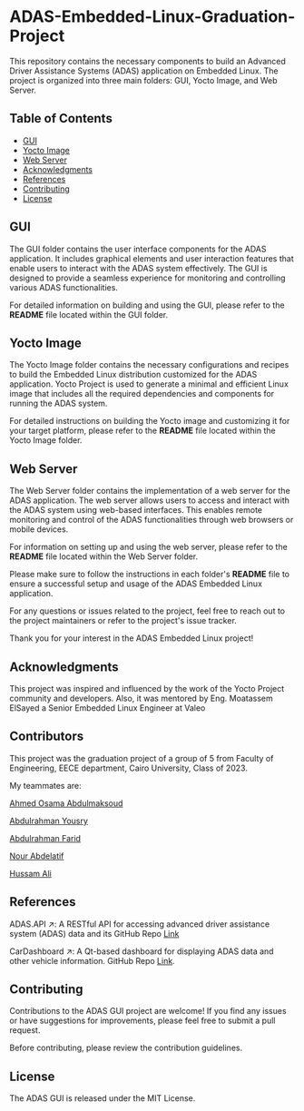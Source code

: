 # ADAS-Embedded-Linux-Graduation-Project

This repository contains the necessary components to build an Advanced Driver Assistance Systems (ADAS) application on Embedded Linux. The project is organized into three main folders: GUI, Yocto Image, and Web Server.

## Table of Contents
- [GUI](#GUI)
- [Yocto Image](#Yocto-Image)
- [Web Server](#Web-Server)
- [Acknowledgments](#Acknowledgments)
- [References](#References)
- [Contributing](#contributing)
- [License](#license)

## GUI

The GUI folder contains the user interface components for the ADAS application. It includes graphical elements and user interaction features that enable users to interact with the ADAS system effectively. The GUI is designed to provide a seamless experience for monitoring and controlling various ADAS functionalities.

For detailed information on building and using the GUI, please refer to the **README** file located within the GUI folder.

## Yocto Image

The Yocto Image folder contains the necessary configurations and recipes to build the Embedded Linux distribution customized for the ADAS application. Yocto Project is used to generate a minimal and efficient Linux image that includes all the required dependencies and components for running the ADAS system.

For detailed instructions on building the Yocto image and customizing it for your target platform, please refer to the **README** file located within the Yocto Image folder.

## Web Server

The Web Server folder contains the implementation of a web server for the ADAS application. The web server allows users to access and interact with the ADAS system using web-based interfaces. This enables remote monitoring and control of the ADAS functionalities through web browsers or mobile devices.

For information on setting up and using the web server, please refer to the **README** file located within the Web Server folder.

Please make sure to follow the instructions in each folder's **README** file to ensure a successful setup and usage of the ADAS Embedded Linux application.

For any questions or issues related to the project, feel free to reach out to the project maintainers or refer to the project's issue tracker.

Thank you for your interest in the ADAS Embedded Linux project!

## Acknowledgments
This project was inspired and influenced by the work of the Yocto Project community and developers.
Also, it was mentored by Eng. Moatassem ElSayed a Senior Embedded Linux Engineer at Valeo

## Contributors
This project was the graduation project of a group of 5 from Faculty of Engineering, EECE department, Cairo University, Class of 2023.

My teammates are:

[Ahmed Osama Abdulmaksoud](https://www.linkedin.com/in/ahmed-osama-73a37820a/)

[Abdulrahman Yousry](https://www.linkedin.com/in/abdelrahman-yousry-323baa194/)

[Abdulrahman Farid](https://www.linkedin.com/in/abdelrahman-farid-218708217/)

[Nour Abdelatif](https://www.linkedin.com/in/nourabdellatif/)

[Hussam Ali](https://www.linkedin.com/in/hussam-ali30/)

## References
ADAS.API ↗: A RESTful API for accessing advanced driver assistance system (ADAS) data and its GitHub Repo [Link](https://github.com/NourAbdellatif/ADAS.API)

CarDashboard ↗: A Qt-based dashboard for displaying ADAS data and other vehicle information.
GitHub Repo [Link](https://github.com/Hussam82/CarDashboard).

## Contributing
Contributions to the ADAS GUI project are welcome! If you find any issues or have suggestions for improvements, please feel free to submit a pull request.

Before contributing, please review the contribution guidelines.

## License
The ADAS GUI is released under the MIT License.
